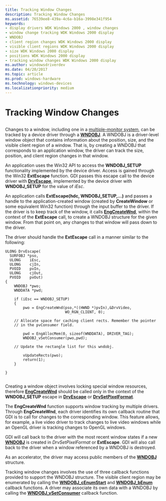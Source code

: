 ```yaml
---
title: Tracking Window Changes
description: Tracking Window Changes
ms.assetid: 76539ee8-439a-4c6a-b16a-3998e341f954
keywords:
- display drivers WDK Windows 2000 , window changes
- window change tracking WDK Windows 2000 display
- WNDOBJ
- client region changes WDK Windows 2000 display
- visible client regions WDK Windows 2000 display
- size WDK Windows 2000 display
- positions WDK Windows 2000 display
- tracking window changes WDK Windows 2000 display
ms.author: windowsdriverdev
ms.date: 04/20/2017
ms.topic: article
ms.prod: windows-hardware
ms.technology: windows-devices
ms.localizationpriority: medium
---
```


# Tracking Window Changes


## <span id="ddk_tracking_window_changes_gg"></span><span id="DDK_TRACKING_WINDOW_CHANGES_GG"></span>


Changes to a window, including one in a [multiple-monitor system](multiple-monitor-support-in-the-display-driver.md), can be tracked by a device driver through a [**WNDOBJ**](https://msdn.microsoft.com/library/windows/hardware/ff570599). A WNDOBJ is a driver-level window object that contains information about the position, size, and the visible client region of a window. That is, by creating a WNDOBJ that corresponds to an application window, the driver can track the size, position, and client region changes in that window.

An application uses the Win32 API to access the **WNDOBJ\_SETUP** functionality implemented by the device driver. Access is gained through the Win32 **ExtEscape** function. GDI passes this escape call to the device driver with [**DrvEscape**](https://msdn.microsoft.com/library/windows/hardware/ff556217), implemented by the device driver with **WNDOBJ\_SETUP** for the value of *iEsc*.

An application calls **ExtEscape(**hdc, WNDOBJ\_SETUP,...**)** and passes a handle to the application-created window (created by **CreateWindow** or some equivalent Win32 function) through the input buffer to the driver. If the driver is to keep track of the window, it calls [**EngCreateWnd**](https://msdn.microsoft.com/library/windows/hardware/ff564769), within the context of the **ExtEscape** call, to create a WNDOBJ structure for the given window. From that point on, any changes to that window will pass down to the driver.

The driver should handle the **ExtEscape** call in a manner similar to the following:

```
ULONG DrvEscape(
  SURFOBJ *pso,
  ULONG    iEsc,
  ULONG    cjIn,
  PVOID    pvIn,
  ULONG    cjOut,
  PVOID    pvOut)
{
    WNDOBJ *pwo;
    WNDDATA *pwd;
 
    if (iEsc == WNDOBJ_SETUP)
    {
        pwo = EngCreateWnd(pso,*((HWND *)pvIn),&DrvVideo,
                           WO_RGN_CLIENT, 0);
 
    // Allocate space for caching client rects. Remember the pointer
    // in the pvConsumer field.
 
        pwd = EngAllocMem(0, sizeof(WNDDATA), DRIVER_TAG);
        WNDOBJ_vSetConsumer(pwo,pwd);
 
    // Update the rectangle list for this wndobj.
 
        vUpdateRects(pwo);
        return(1);
    }
 
}
 
```

Creating a window object involves locking special window resources, therefore [**EngCreateWnd**](https://msdn.microsoft.com/library/windows/hardware/ff564769) should be called only in the context of the **WNDOBJ\_SETUP** escape in [**DrvEscape**](https://msdn.microsoft.com/library/windows/hardware/ff556217) or [**DrvSetPixelFormat**](https://msdn.microsoft.com/library/windows/hardware/ff556285).

The **EngCreateWnd** function supports window tracking by multiple drivers. Through **EngCreateWnd**, each driver identifies its own callback routine that GDI is to call for changes to the corresponding window. This feature allows, for example, a live video driver to track changes to live video windows while an OpenGL driver is tracking changes to OpenGL windows.

GDI will call back to the driver with the most recent window states if a new [**WNDOBJ**](https://msdn.microsoft.com/library/windows/hardware/ff570599) is created in *DrvSetPixelFormat* or **ExtEscape**. GDI will also call back to the driver when a window referenced by a WNDOBJ is destroyed.

As an accelerator, the driver may access public members of the [**WNDOBJ**](https://msdn.microsoft.com/library/windows/hardware/ff570599) structure.

Tracking window changes involves the use of three callback functions provided to support the WNDOBJ structure. The visible client region may be enumerated by calling the [**WNDOBJ\_cEnumStart**](https://msdn.microsoft.com/library/windows/hardware/ff570603) and [**WNDOBJ\_bEnum**](https://msdn.microsoft.com/library/windows/hardware/ff570602) callback functions. A driver may associate its own data with a WNDOBJ by calling the [**WNDOBJ\_vSetConsumer**](https://msdn.microsoft.com/library/windows/hardware/ff570606) callback function.

 

 






